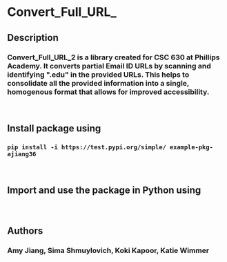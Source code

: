 # Convert_Full_URL_
 
## Description
### Convert_Full_URL_2 is a library created for CSC 630 at Phillips Academy. It converts partial Email ID URLs by scanning and identifying ".edu" in the provided URLs. This helps to consolidate all the provided information into a single, homogenous format that allows for improved accessibility.
&nbsp;
 
## Install package using
### `pip install -i https://test.pypi.org/simple/ example-pkg-ajiang36`
&nbsp;
 
## Import and use the package in Python using
###
&nbsp;
 
## Authors
### Amy Jiang, Sima Shmuylovich, Koki Kapoor, Katie Wimmer
